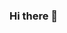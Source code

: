 ### Hi there 👋

<!--
**priyankahdp/priyankahdp** is a ✨ _special_ ✨ repository because its `README.md` (this file) appears on your GitHub profile.


Priyanka Kulathilake | Profile
Priyanka K. is a Software Engineer specializing in software development with Java, WSO2 technologies, having for the past ten+ years worked professionally for various companies in this field.

Priyanka K.'s main expertise is design and implementation of Backend systems, resulting in a high quality and maintainable code base with attributes such as: code readability, modularity, low coupling, testability, optimized resource usage, robustness, and right level of clear documentation.

Priyanka K. is a structured and self-dependent person who will take action and lead when needed, ensuring an agile and fine-tuned course throughout the project to keep the team on the correct path.

Priyanka K. is unpretentious, positive, easy to collaborate with and will focus on listening to understand the other party before presenting his own opinion.

Priyanka K. is a continuous learner and loves that there is always an abundance of new material to learn from in the areas of technology and product development.

- 🔭 I’m currently working on SWIPEROOM AB - Stockholm..
- 🌱 I’m currently learning Msc in Stockholm University..
- 👯 I’m looking to collaborate on Backend projects with Java/Spring frameworks..
- 🤔 I’m looking for learn deep on Architectural design patterns..
- 💬 Ask me about Java, Spring & WSO2 related..
- 📫 How to reach me: priyanka.kulathilake@gmail.com
- 😄 Pronouns: Priyan K.
- ⚡ Fun fact: Arduino developer, Reader. Blogger..


Everything changes nothing remains without change!
